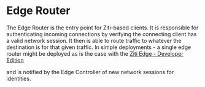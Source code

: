 # Edge Router

The Edge Router is the entry point for Ziti-based clients. It is responsible for authenticating incoming connections by
verifying the connecting client has a valid network session.  It then is able to route traffic to whatever the
destination is for that given traffic. In simple deployments - a single edge router might be deployed as is the case
with the [Ziti Edge - Developer Edition]()




and
is notified by the Edge Controller of new network sessions for identities.
